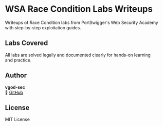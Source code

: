 # WSA Race Condition Labs Writeups

Writeups of Race Condition labs from PortSwigger's Web Security Academy with step-by-step exploitation guides.

## Labs Covered

All labs are solved legally and documented clearly for hands-on learning and practice.


## Author

**vgod-sec**  
🔗 [GitHub](https://github.com/vgod-sec)

## License

MIT License
